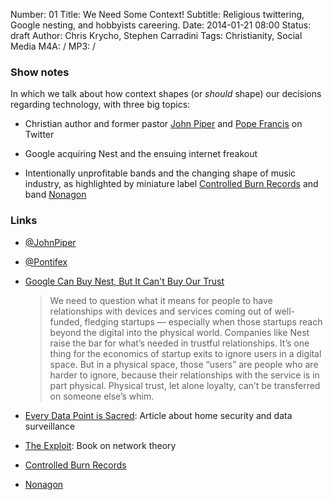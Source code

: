Number: 01
Title: We Need Some Context!
Subtitle: Religious twittering, Google nesting, and hobbyists careering.
Date: 2014-01-21 08:00
Status: draft
Author: Chris Krycho, Stephen Carradini
Tags: Christianity, Social Media
M4A: /
MP3: /

### Show notes

In which we talk about how context shapes (or *should* shape) our decisions
regarding technology, with three big topics:

- Christian author and former pastor [John Piper][jp] and [Pope Francis][pope]
  on Twitter

- Google acquiring Nest and the ensuing internet freakout

- Intentionally unprofitable bands and the changing shape of music industry, as
  highlighted by miniature label [Controlled Burn Records][cbr] and band
  [Nonagon][nonagon]

### Links

- [@JohnPiper](/twitter.com/johnpiper)

- [@Pontifex](/twitter.com/pontifex)

- [Google Can Buy Nest, But It Can't Buy Our Trust][wired]

    > We need to question what it means for people to have relationships with
    > devices and services coming out of well-funded, fledging startups —
    > especially when those startups reach beyond the digital into the physical
    > world. Companies like Nest raise the bar for what’s needed in trustful
    > relationships. It’s one thing for the economics of startup exits to ignore
    > users in a digital space. But in a physical space, those “users” are
    > people who are harder to ignore, because their relationships with the
    > service is in part physical. Physical trust, let alone loyalty, can’t be
    > transferred on someone else’s whim.

- [Every Data Point is Sacred](//medium.com/tech-talk/e0bd2ec66ce8): Article about home security and data surveillance

- [The Exploit](//www.amazon.com/The-Exploit-Networks-Electronic-Mediations/dp/0816650446): Book on network theory

- [Controlled Burn Records][cbr]

- [Nonagon][nonagon]


[jp]: //www.desiringgod.org/authors/john-piper
[pope]: //www.vatican.va/holy_father/francesco/
[wired]: //www.wired.com/opinion/2014/01/google-didnt-just-acquire-nest-annexed-whole-new-territory/
[cbr]: //controlledburnrecords.com/
[nonagon]: //nonagon.us

